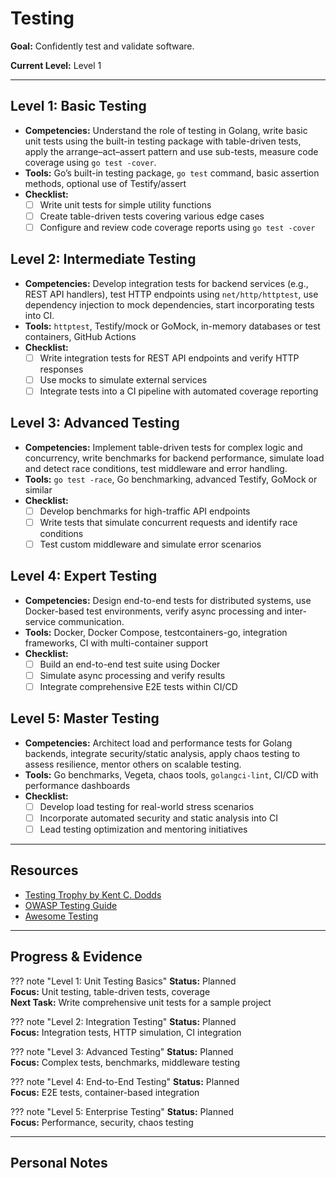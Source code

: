 # Testing

**Goal:** Confidently test and validate software.

**Current Level:** Level 1

---

## Level 1: Basic Testing
- **Competencies:** Understand the role of testing in Golang, write basic unit tests using the built-in testing package with table-driven tests, apply the arrange–act–assert pattern and use sub-tests, measure code coverage using `go test -cover`.
- **Tools:** Go’s built-in testing package, `go test` command, basic assertion methods, optional use of Testify/assert
- **Checklist:**
  - [ ] Write unit tests for simple utility functions
  - [ ] Create table-driven tests covering various edge cases
  - [ ] Configure and review code coverage reports using `go test -cover`

## Level 2: Intermediate Testing
- **Competencies:** Develop integration tests for backend services (e.g., REST API handlers), test HTTP endpoints using `net/http/httptest`, use dependency injection to mock dependencies, start incorporating tests into CI.
- **Tools:** `httptest`, Testify/mock or GoMock, in-memory databases or test containers, GitHub Actions
- **Checklist:**
  - [ ] Write integration tests for REST API endpoints and verify HTTP responses
  - [ ] Use mocks to simulate external services
  - [ ] Integrate tests into a CI pipeline with automated coverage reporting

## Level 3: Advanced Testing
- **Competencies:** Implement table-driven tests for complex logic and concurrency, write benchmarks for backend performance, simulate load and detect race conditions, test middleware and error handling.
- **Tools:** `go test -race`, Go benchmarking, advanced Testify, GoMock or similar
- **Checklist:**
  - [ ] Develop benchmarks for high-traffic API endpoints
  - [ ] Write tests that simulate concurrent requests and identify race conditions
  - [ ] Test custom middleware and simulate error scenarios

## Level 4: Expert Testing
- **Competencies:** Design end-to-end tests for distributed systems, use Docker-based test environments, verify async processing and inter-service communication.
- **Tools:** Docker, Docker Compose, testcontainers-go, integration frameworks, CI with multi-container support
- **Checklist:**
  - [ ] Build an end-to-end test suite using Docker
  - [ ] Simulate async processing and verify results
  - [ ] Integrate comprehensive E2E tests within CI/CD

## Level 5: Master Testing
- **Competencies:** Architect load and performance tests for Golang backends, integrate security/static analysis, apply chaos testing to assess resilience, mentor others on scalable testing.
- **Tools:** Go benchmarks, Vegeta, chaos tools, `golangci-lint`, CI/CD with performance dashboards
- **Checklist:**
  - [ ] Develop load testing for real-world stress scenarios
  - [ ] Incorporate automated security and static analysis into CI
  - [ ] Lead testing optimization and mentoring initiatives

---

## Resources
- [Testing Trophy by Kent C. Dodds](https://kentcdodds.com/blog/the-testing-trophy)
- [OWASP Testing Guide](https://owasp.org/www-project-web-security-testing-guide/)
- [Awesome Testing](https://github.com/TheJambo/awesome-testing)

---

## Progress & Evidence

??? note "Level 1: Unit Testing Basics"
    **Status:** Planned  
    **Focus:** Unit testing, table-driven tests, coverage  
    **Next Task:** Write comprehensive unit tests for a sample project

??? note "Level 2: Integration Testing"
    **Status:** Planned  
    **Focus:** Integration tests, HTTP simulation, CI integration

??? note "Level 3: Advanced Testing"
    **Status:** Planned  
    **Focus:** Complex tests, benchmarks, middleware testing

??? note "Level 4: End-to-End Testing"
    **Status:** Planned  
    **Focus:** E2E tests, container-based integration

??? note "Level 5: Enterprise Testing"
    **Status:** Planned  
    **Focus:** Performance, security, chaos testing

---

## Personal Notes
